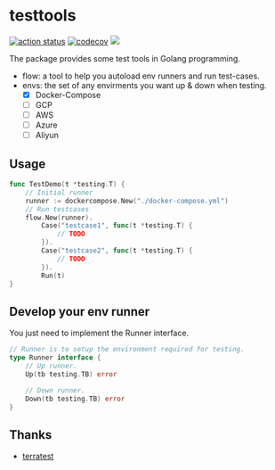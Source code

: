 # testtools

[![action status](https://github.com/helbing/testtools/workflows/ci-workflows/badge.svg)](https://github.com/helbing/testtools/actions)
[![codecov](https://codecov.io/gh/helbing/testtools/branch/main/graph/badge.svg?token=1COJEOQ4QQ)](https://codecov.io/gh/helbing/testtools)
[![](https://goreportcard.com/badge/github.com/helbing/testtools)](https://goreportcard.com/report/github.com/helbing/testtools)

The package provides some test tools in Golang programming.

- flow: a tool to help you autoload env runners and run test-cases.
- envs: the set of any envirments you want up & down when testing.
  - [x] Docker-Compose
  - [ ] GCP
  - [ ] AWS
  - [ ] Azure
  - [ ] Aliyun

## Usage

```go
func TestDemo(t *testing.T) {
    // Initial runner
    runner := dockercompose.New("./docker-compose.yml")
    // Run testcases
    flow.New(runner).
        Case("testcase1", func(t *testing.T) {
            // TODO
        }).
        Case("testcase2", func(t *testing.T) {
            // TODO
        }).
        Run(t)
}
```

## Develop your env runner

You just need to implement the Runner interface.

```go
// Runner is to setup the environment required for testing.
type Runner interface {
    // Up runner.
    Up(tb testing.TB) error

    // Down runner.
    Down(tb testing.TB) error
}
```

## Thanks

- [terratest](https://github.com/gruntwork-io/terratest)

